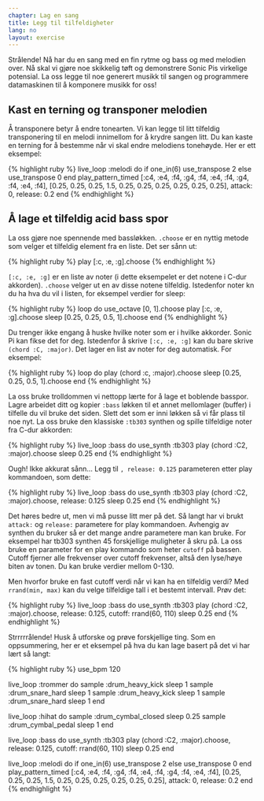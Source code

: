 ```yaml
---
chapter: Lag en sang
title: Legg til tilfeldigheter
lang: no
layout: exercise
---
```


Strålende! Nå har du en sang med en fin rytme og bass og med melodien over. Nå skal vi gjøre noe skikkelig tøft og demonstrere Sonic Pis virkelige potensial. La oss legge til noe generert musikk til sangen og programmere datamaskinen til å komponere musikk for oss!

## Kast en terning og transponer melodien

Å transponere betyr å endre tonearten. Vi kan legge til litt tilfeldig transponering til en melodi innimellom for å krydre sangen litt. Du kan kaste en terning for å bestemme når vi skal endre melodiens tonehøyde. Her er ett eksempel:

{% highlight ruby %}
live_loop :melodi do
  if one_in(6)
    use_transpose 2
  else
    use_transpose 0
  end
  play_pattern_timed [:c4, :e4, :f4, :g4, :f4, :e4, :f4, :g4, :f4, :e4, :f4], [0.25, 0.25, 0.25, 1.5, 0.25, 0.25, 0.25, 0.25, 0.25, 0.25], attack: 0, release: 0.2
end
{% endhighlight %}

## Å lage et tilfeldig acid bass spor

La oss gjøre noe spennende med bassløkken. `.choose` er en nyttig metode som velger et tilfeldig element fra en liste. Det ser sånn ut:

{% highlight ruby %}
play [:c, :e, :g].choose
{% endhighlight %}

`[:c, :e, :g]` er en liste av noter (i dette eksempelet er det notene i C-dur akkorden). `.choose` velger ut en av disse notene tilfeldig. Istedenfor noter kn du ha hva du vil i listen, for eksempel verdier for sleep:

{% highlight ruby %}
loop do
  use_octave [0, 1].choose
  play [:c, :e, :g].choose
  sleep [0.25, 0.25, 0.5, 1].choose
end
{% endhighlight %}

Du trenger ikke engang å huske hvilke noter som er i hvilke akkorder. Sonic Pi kan fikse det for deg. Istedenfor å skrive `[:c, :e, :g]` kan du bare skrive `(chord :C, :major)`. Det lager en list av noter for deg automatisk. For eksempel:

{% highlight ruby %}
loop do
  play (chord :c, :major).choose
  sleep [0.25, 0.25, 0.5, 1].choose
end
{% endhighlight %}

La oss bruke trolldommen vi nettopp lærte for å lage et boblende basspor. Lagre arbeidet ditt og kopier `:bass` løkken til et annet mellomlager (buffer) i tilfelle du vil bruke det siden. Slett det som er inni løkken så vi får plass til noe nyt. La oss bruke den klassiske `:tb303` synthen og spille tilfeldige noter fra C-dur akkorden:

{% highlight ruby %}
live_loop :bass do
  use_synth :tb303
  play (chord :C2, :major).choose
  sleep 0.25
end
{% endhighlight %}

Ough! Ikke akkurat sånn... Legg til `, release: 0.125` parameteren etter play kommandoen, som dette:

{% highlight ruby %}
live_loop :bass do
  use_synth :tb303
  play (chord :C2, :major).choose, release: 0.125
  sleep 0.25
end
{% endhighlight %}

Det høres bedre ut, men vi må pusse litt mer på det. Så langt har vi brukt `attack:` og `release:` parametere for play kommandoen. Avhengig av synthen du bruker så er det mange andre parametere man kan bruke. For eksempel har tb303 synthen 45 forskjellige muligheter å skru på. La oss bruke en parameter for en play kommando som heter `cutoff` på bassen. Cutoff fjerner alle frekvenser over cutoff frekvenser, altså den lyse/høye biten av tonen.  Du kan bruke verdier mellom 0-130.

Men hvorfor bruke en fast cutoff verdi når vi kan ha en tilfeldig verdi? Med `rrand(min, max)` kan du velge tilfeldige tall i et bestemt intervall. Prøv det:

{% highlight ruby %}
live_loop :bass do
  use_synth :tb303
  play (chord :C2, :major).choose, release: 0.125, cutoff: rrand(60, 110)
  sleep 0.25
end
{% endhighlight %}

Strrrrrålende! Husk å utforske og prøve forskjellige ting. Som en oppsummering, her er et eksempel på hva du kan lage basert på det vi har lært så langt:

{% highlight ruby %}
use_bpm 120

live_loop :trommer do
  sample :drum_heavy_kick
  sleep 1
  sample :drum_snare_hard
  sleep 1
  sample :drum_heavy_kick
  sleep 1
  sample :drum_snare_hard
  sleep 1
end

live_loop :hihat do
  sample :drum_cymbal_closed
  sleep 0.25
  sample :drum_cymbal_pedal
  sleep 1
end

live_loop :bass do
  use_synth :tb303
  play (chord :C2, :major).choose, release: 0.125, cutoff: rrand(60, 110)
  sleep 0.25
end


live_loop :melodi do
  if one_in(6)
    use_transpose 2
  else
    use_transpose 0
  end
  play_pattern_timed [:c4, :e4, :f4, :g4, :f4, :e4, :f4, :g4, :f4, :e4, :f4], [0.25, 0.25, 0.25, 1.5, 0.25, 0.25, 0.25, 0.25, 0.25, 0.25], attack: 0, release: 0.2
end
{% endhighlight %}
